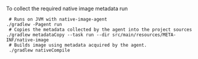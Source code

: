 To collect the required native image metadata run

```
 # Runs on JVM with native-image-agent
./gradlew -Pagent run
 # Copies the metadata collected by the agent into the project sources
./gradlew metadataCopy --task run --dir src/main/resources/META-INF/native-image
 # Builds image using metadata acquired by the agent.
 ./gradlew nativeCompile
```